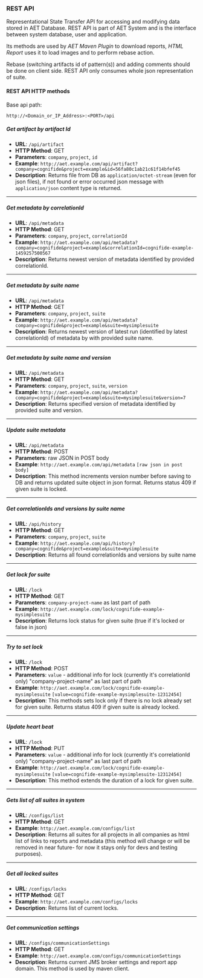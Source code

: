 ### REST API

Representational State Transfer API for accessing and modifying data stored in AET Database. REST API is part of AET System and is the interface between system database, user and application.

Its methods are used by *AET Maven Plugin* to download reports, *HTML Report* uses it to load images and to perform rebase action.  

Rebase (switching artifacts id of pattern(s)) and adding comments should be done on client side. REST API only consumes whole json representation of suite.  

#### REST API HTTP methods

Base api path:

`http://<Domain_or_IP_Address>:<PORT>/api`

##### Get artifact by artifact Id
* **URL**: `/api/artifact`
* **HTTP Method**: GET
* **Parameters**: `company`, `project`, `id`
* **Example**: `http://aet.example.com/api/artifact?company=cognifide&project=example&id=56fa80c1ab21c61f14bfef45`
* **Description**: Returns file from DB as `application/octet-stream` (even for json files), if not found or error occurred json message with `application/json` content type is returned.

--------
##### Get metadata by correlationId
* **URL**: `/api/metadata`
* **HTTP Method**: GET
* **Parameters**: `company`, `project`, `correlationId` 
* **Example**: `http://aet.example.com/api/metadata?company=cognifide&project=example&correlationId=cognifide-example-1459257500567`
* **Description**: Returns newest version of metadata identified by provided correlationId.

--------
##### Get metadata by suite name
* **URL**: `/api/metadata`
* **HTTP Method**: GET
* **Parameters**: `company`, `project`, `suite` 
* **Example**: `http://aet.example.com/api/metadata?company=cognifide&project=example&suite=mysimplesuite`
* **Description**: Returns newest version of latest run (identified by latest correlationId) of metadata by with provided suite name.

--------
##### Get metadata by suite name and version
* **URL**: `/api/metadata`
* **HTTP Method**: GET
* **Parameters**: `company`, `project`, `suite`, `version` 
* **Example**: `http://aet.example.com/api/metadata?company=cognifide&project=example&suite=mysimplesuite&version=7`
* **Description**: Returns specified version of metadata identified by provided suite and version.

--------
##### Update suite metadata
* **URL**: `/api/metadata`
* **HTTP Method**: POST
* **Parameters**: raw JSON in POST body
* **Example**: `http://aet.example.com/api/metadata` `[raw json in post body]`
* **Description**: This method increments version number before saving to DB and returns updated suite object in json format. Returns status 409 if given suite is locked.

--------
##### Get correlationIds and versions by suite name
* **URL**: `/api/history`
* **HTTP Method**: GET
* **Parameters**: `company`, `project`, `suite`
* **Example**: `http://aet.example.com/api/history?company=cognifide&project=example&suite=mysimplesuite`
* **Description**: Returns all found correlationIds and versions by suite name

--------
##### Get lock for suite
* **URL**: `/lock`
* **HTTP Method**: GET
* **Parameters**: `company-project-name` as last part of path 
* **Example**: `http://aet.example.com/lock/cognifide-example-mysimplesuite`
* **Description**: Returns lock status for given suite (true if it's locked or false in json)

--------
##### Try to set lock
* **URL**: `/lock`
* **HTTP Method**: POST
* **Parameters**: `value` - additional info for lock (currently it's correlationId only) "company-project-name" as last part of path 
* **Example**: `http://aet.example.com/lock/cognifide-example-mysimplesuite` `[value=cognifide-example-mysimplesuite-12312454]`
* **Description**: This methods sets lock only if there is no lock already set for given suite. Returns status 409 if given suite is already locked.

--------
##### Update heart beat
* **URL**: `/lock`
* **HTTP Method**: PUT
* **Parameters**: `value` - additional info for lock (currently it's correlationId only) "company-project-name" as last part of path 
* **Example**: `http://aet.example.com/lock/cognifide-example-mysimplesuite` `[value=cognifide-example-mysimplesuite-12312454]`
* **Description**: This method extends the duration of a lock for given suite.
 
--------
##### Gets list of all suites in system
* **URL**: `/configs/list`
* **HTTP Method**: GET
* **Example**: `http://aet.example.com/configs/list`
* **Description**: Returns all suites for all projects in all companies as html list of links to reports and metadata (this method will change or will be removed in near future- for now it stays only for devs and testing purposes).
 
--------
##### Get all locked suites
* **URL**: `/configs/locks`
* **HTTP Method**: GET
* **Example**: `http://aet.example.com/configs/locks`
* **Description**: Returns list of current locks.
 
--------
##### Get communication settings
* **URL**: `/configs/communicationSettings`
* **HTTP Method**: GET
* **Example**: `http://aet.example.com/configs/communicationSettings`
* **Description**: Returns current JMS broker settings and report app domain. This method is used by maven client. 